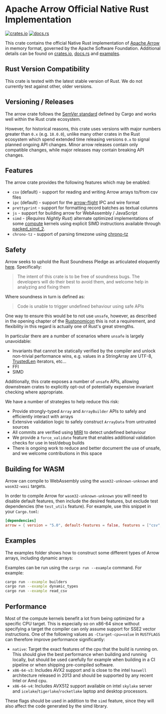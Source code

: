 <!---
  Licensed to the Apache Software Foundation (ASF) under one
  or more contributor license agreements.  See the NOTICE file
  distributed with this work for additional information
  regarding copyright ownership.  The ASF licenses this file
  to you under the Apache License, Version 2.0 (the
  "License"); you may not use this file except in compliance
  with the License.  You may obtain a copy of the License at

    http://www.apache.org/licenses/LICENSE-2.0

  Unless required by applicable law or agreed to in writing,
  software distributed under the License is distributed on an
  "AS IS" BASIS, WITHOUT WARRANTIES OR CONDITIONS OF ANY
  KIND, either express or implied.  See the License for the
  specific language governing permissions and limitations
  under the License.
-->

# Apache Arrow Official Native Rust Implementation

[![crates.io](https://img.shields.io/crates/v/arrow.svg)](https://crates.io/crates/arrow)
[![docs.rs](https://img.shields.io/docsrs/arrow.svg)](https://docs.rs/arrow/latest/arrow/)

This crate contains the official Native Rust implementation of [Apache Arrow][arrow] in memory format, governed by the Apache Software Foundation. Additional details can be found on [crates.io](https://crates.io/crates/arrow), [docs.rs](https://docs.rs/arrow/latest/arrow/) and [examples](https://github.com/apache/arrow-rs/tree/master/arrow/examples).

## Rust Version Compatibility

This crate is tested with the latest stable version of Rust. We do not currently test against other, older versions.

## Versioning / Releases

The arrow crate follows the [SemVer standard](https://doc.rust-lang.org/cargo/reference/semver.html) defined by Cargo and works well within the Rust crate ecosystem.

However, for historical reasons, this crate uses versions with major numbers greater than `0.x` (e.g. `18.0.0`), unlike many other crates in the Rust ecosystem which spend extended time releasing versions `0.x` to signal planned ongoing API changes. Minor arrow releases contain only compatible changes, while major releases may contain breaking API changes.

## Features

The arrow crate provides the following features which may be enabled:

- `csv` (default) - support for reading and writing Arrow arrays to/from csv files
- `ipc` (default) - support for the [arrow-flight](https://crates.io/crates/arrow-flight) IPC and wire format
- `prettyprint` - support for formatting record batches as textual columns
- `js` - support for building arrow for WebAssembly / JavaScript
- `simd` - (_Requires Nightly Rust_) alternate optimized
  implementations of some [compute](https://github.com/apache/arrow-rs/tree/master/arrow/src/compute/kernels)
  kernels using explicit SIMD instructions available through [packed_simd_2](https://docs.rs/packed_simd_2/latest/packed_simd_2/).
- `chrono-tz` - support of parsing timezone using [chrono-tz](https://docs.rs/chrono-tz/0.6.0/chrono_tz/)

## Safety

Arrow seeks to uphold the Rust Soundness Pledge as articulated eloquently [here](https://raphlinus.github.io/rust/2020/01/18/soundness-pledge.html). Specifically:

> The intent of this crate is to be free of soundness bugs. The developers will do their best to avoid them, and welcome help in analyzing and fixing them

Where soundness in turn is defined as:

> Code is unable to trigger undefined behaviour using safe APIs

One way to ensure this would be to not use `unsafe`, however, as described in the opening chapter of the [Rustonomicon](https://doc.rust-lang.org/nomicon/meet-safe-and-unsafe.html) this is not a requirement, and flexibility in this regard is actually one of Rust's great strengths.

In particular there are a number of scenarios where `unsafe` is largely unavoidable:

* Invariants that cannot be statically verified by the compiler and unlock non-trivial performance wins, e.g. values in a StringArray are UTF-8, [TrustedLen](https://doc.rust-lang.org/std/iter/trait.TrustedLen.html) iterators, etc...
* FFI 
* SIMD

Additionally, this crate exposes a number of `unsafe` APIs, allowing downstream crates to explicitly opt-out of potentially expensive invariant checking where appropriate. 

We have a number of strategies to help reduce this risk:

* Provide strongly-typed `Array` and `ArrayBuilder` APIs to safely and efficiently interact with arrays
* Extensive validation logic to safely construct `ArrayData` from untrusted sources
* All commits are verified using [MIRI](https://github.com/rust-lang/miri) to detect undefined behaviour
* We provide a `force_validate` feature that enables additional validation checks for use in test/debug builds
* There is ongoing work to reduce and better document the use of unsafe, and we welcome contributions in this space

## Building for WASM

Arrow can compile to WebAssembly using the `wasm32-unknown-unknown` and `wasm32-wasi` targets.

In order to compile Arrow for `wasm32-unknown-unknown` you will need to disable default features, then include the desired features, but exclude test dependencies (the `test_utils` feature). For example, use this snippet in your `Cargo.toml`:

```toml
[dependencies]
arrow = { version = "5.0", default-features = false, features = ["csv", "ipc", "simd"] }
```

## Examples

The examples folder shows how to construct some different types of Arrow
arrays, including dynamic arrays:

Examples can be run using the `cargo run --example` command. For example:

```bash
cargo run --example builders
cargo run --example dynamic_types
cargo run --example read_csv
```

[arrow]: https://arrow.apache.org/


## Performance

Most of the compute kernels benefit a lot from being optimized for a specific CPU target.
This is especially so on x86-64 since without specifying a target the compiler can only assume support for SSE2 vector instructions.
One of the following values as `-Ctarget-cpu=value` in `RUSTFLAGS` can therefore improve performance significantly:

 - `native`: Target the exact features of the cpu that the build is running on.
   This should give the best performance when building and running locally, but should be used carefully for example when building in a CI pipeline or when shipping pre-compiled software. 
 - `x86-64-v3`: Includes AVX2 support and is close to the intel `haswell` architecture released in 2013 and should be supported by any recent Intel or Amd cpu.
 - `x86-64-v4`: Includes AVX512 support available on intel `skylake` server and `icelake`/`tigerlake`/`rocketlake` laptop and desktop processors.

These flags should be used in addition to the `simd` feature, since they will also affect the code generated by the simd library. 